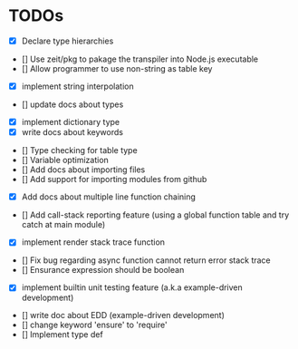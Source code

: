 # TODOs

- [x] Declare type hierarchies   
- [] Use zeit/pkg to pakage the transpiler into Node.js executable
- [] Allow programmer to use non-string as table key
- [x] implement string interpolation
- [] update docs about types
- [x] implement dictionary type
- [x] write docs about keywords
- [] Type checking for table type
- [] Variable optimization
- [] Add docs about importing files
- [] Add support for importing modules from github
- [x] Add docs about multiple line function chaining
- [] Add call-stack reporting feature (using a global function table and try catch at main module)
- [x] implement render stack trace function
- [] Fix bug regarding async function cannot return error stack trace
- [] Ensurance expression should be boolean
- [x] implement builtin unit testing feature (a.k.a example-driven development)
- [] write doc about EDD (example-driven development)
- [] change keyword 'ensure' to 'require'
- [] Implement type def